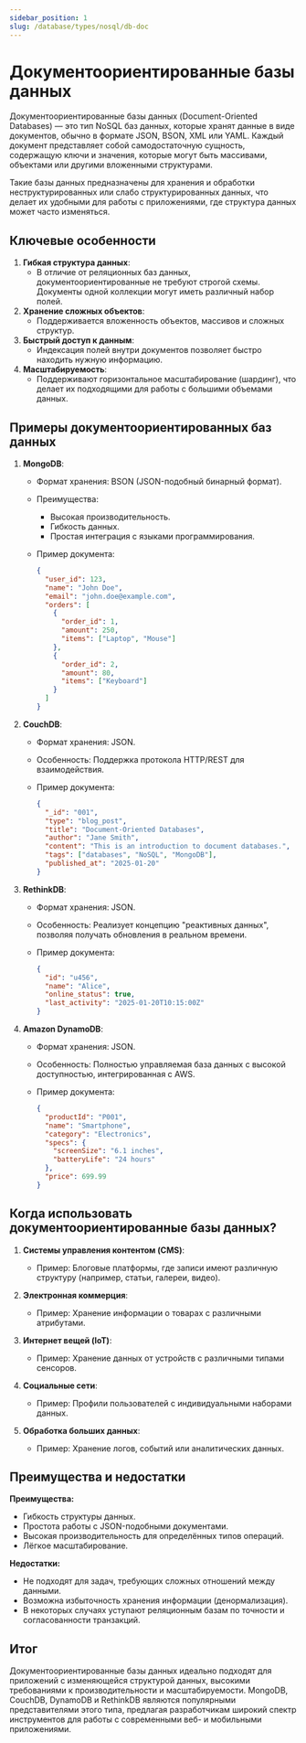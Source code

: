 ```yaml
---
sidebar_position: 1
slug: /database/types/nosql/db-doc
---
```


# Документоориентированные базы данных

Документоориентированные базы данных (Document-Oriented Databases) — это тип NoSQL баз данных, которые хранят данные в виде документов, обычно в формате JSON, BSON, XML или YAML. Каждый документ представляет собой самодостаточную сущность, содержащую ключи и значения, которые могут быть массивами, объектами или другими вложенными структурами.

Такие базы данных предназначены для хранения и обработки неструктурированных или слабо структурированных данных, что делает их удобными для работы с приложениями, где структура данных может часто изменяться.

## Ключевые особенности

1. **Гибкая структура данных**:
   - В отличие от реляционных баз данных, документоориентированные не требуют строгой схемы. Документы одной коллекции могут иметь различный набор полей.
2. **Хранение сложных объектов**:
   - Поддерживается вложенность объектов, массивов и сложных структур.
3. **Быстрый доступ к данным**:
   - Индексация полей внутри документов позволяет быстро находить нужную информацию.
4. **Масштабируемость**:
   - Поддерживают горизонтальное масштабирование (шардинг), что делает их подходящими для работы с большими объемами данных.

## Примеры документоориентированных баз данных

1. **MongoDB**:
   - Формат хранения: BSON (JSON-подобный бинарный формат).
   - Преимущества:
     - Высокая производительность.
     - Гибкость данных.
     - Простая интеграция с языками программирования.
   - Пример документа:

     ```json
     {
       "user_id": 123,
       "name": "John Doe",
       "email": "john.doe@example.com",
       "orders": [
         {
           "order_id": 1,
           "amount": 250,
           "items": ["Laptop", "Mouse"]
         },
         {
           "order_id": 2,
           "amount": 80,
           "items": ["Keyboard"]
         }
       ]
     }
     ```

2. **CouchDB**:
   - Формат хранения: JSON.
   - Особенность: Поддержка протокола HTTP/REST для взаимодействия.
   - Пример документа:

     ```json
     {
       "_id": "001",
       "type": "blog_post",
       "title": "Document-Oriented Databases",
       "author": "Jane Smith",
       "content": "This is an introduction to document databases.",
       "tags": ["databases", "NoSQL", "MongoDB"],
       "published_at": "2025-01-20"
     }
     ```

3. **RethinkDB**:
   - Формат хранения: JSON.
   - Особенность: Реализует концепцию "реактивных данных", позволяя получать обновления в реальном времени.
   - Пример документа:

     ```json
     {
       "id": "u456",
       "name": "Alice",
       "online_status": true,
       "last_activity": "2025-01-20T10:15:00Z"
     }
     ```

4. **Amazon DynamoDB**:
   - Формат хранения: JSON.
   - Особенность: Полностью управляемая база данных с высокой доступностью, интегрированная с AWS.
   - Пример документа:

     ```json
     {
       "productId": "P001",
       "name": "Smartphone",
       "category": "Electronics",
       "specs": {
         "screenSize": "6.1 inches",
         "batteryLife": "24 hours"
       },
       "price": 699.99
     }
     ```

## Когда использовать документоориентированные базы данных?

1. **Системы управления контентом (CMS)**:
   - Пример: Блоговые платформы, где записи имеют различную структуру (например, статьи, галереи, видео).

2. **Электронная коммерция**:
   - Пример: Хранение информации о товарах с различными атрибутами.

3. **Интернет вещей (IoT)**:
   - Пример: Хранение данных от устройств с различными типами сенсоров.

4. **Социальные сети**:
   - Пример: Профили пользователей с индивидуальными наборами данных.

5. **Обработка больших данных**:
   - Пример: Хранение логов, событий или аналитических данных.

## Преимущества и недостатки

**Преимущества:**

- Гибкость структуры данных.
- Простота работы с JSON-подобными документами.
- Высокая производительность для определённых типов операций.
- Лёгкое масштабирование.

**Недостатки:**

- Не подходят для задач, требующих сложных отношений между данными.
- Возможна избыточность хранения информации (денормализация).
- В некоторых случаях уступают реляционным базам по точности и согласованности транзакций.

## Итог

Документоориентированные базы данных идеально подходят для приложений с изменяющейся структурой данных, высокими требованиями к производительности и масштабируемости. MongoDB, CouchDB, DynamoDB и RethinkDB являются популярными представителями этого типа, предлагая разработчикам широкий спектр инструментов для работы с современными веб- и мобильными приложениями.